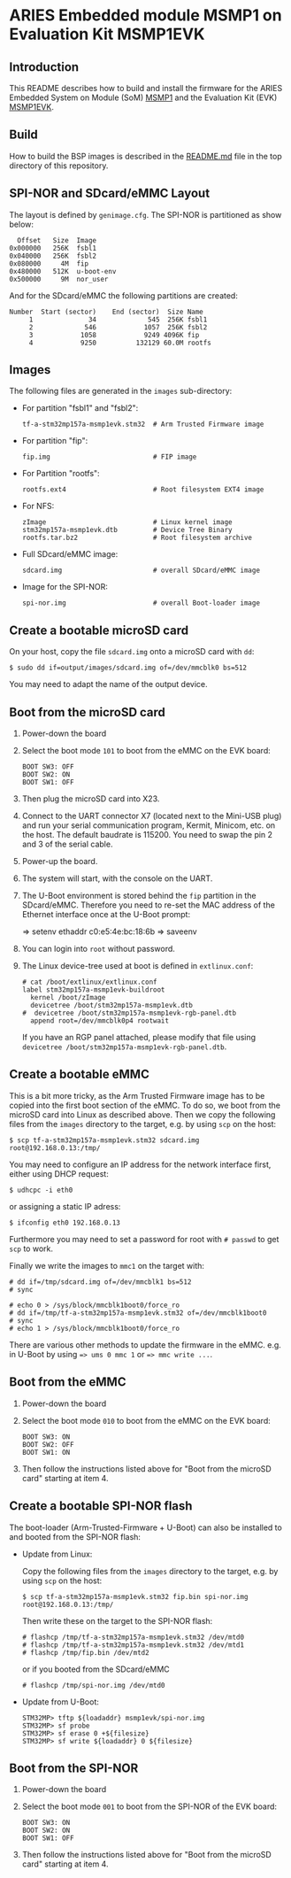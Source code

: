 ARIES Embedded module MSMP1 on Evaluation Kit MSMP1EVK
========================================================================

Introduction
------------

This README describes how to build and install the firmware for the
ARIES Embedded System on Module (SoM) [MSMP1][1] and the Evaluation Kit
(EVK) [MSMP1EVK][2].


Build
-----

How to build the BSP images is described in the [README.md][3] file in the
top directory of this repository.


SPI-NOR and SDcard/eMMC Layout
------------------------------

The layout is defined by `genimage.cfg`. The SPI-NOR is partitioned
as show below:

      Offset   Size  Image
    0x000000   256K  fsbl1
    0x040000   256K  fsbl2
    0x080000     4M  fip
    0x480000   512K  u-boot-env
    0x500000     9M  nor_user

And for the SDcard/eMMC the following partitions are created:

    Number  Start (sector)    End (sector)  Size Name
         1              34             545  256K fsbl1
         2             546            1057  256K fsbl2
         3            1058            9249 4096K fip
         4            9250          132129 60.0M rootfs


Images
------

The following files are generated in the `images` sub-directory:

- For partition "fsbl1" and "fsbl2":

      tf-a-stm32mp157a-msmp1evk.stm32  # Arm Trusted Firmware image

- For partition "fip":

      fip.img                          # FIP image

- For Partition "rootfs":

      rootfs.ext4                      # Root filesystem EXT4 image

- For NFS:

      zImage                           # Linux kernel image
      stm32mp157a-msmp1evk.dtb         # Device Tree Binary
      rootfs.tar.bz2                   # Root filesystem archive

- Full SDcard/eMMC image:

      sdcard.img                       # overall SDcard/eMMC image

- Image for the SPI-NOR:

      spi-nor.img                      # overall Boot-loader image


Create a bootable microSD card
------------------------------

On your host, copy the file `sdcard.img` onto a microSD card with
`dd`:

    $ sudo dd if=output/images/sdcard.img of=/dev/mmcblk0 bs=512

You may need to adapt the name of the output device.


Boot from the microSD card
--------------------------

1. Power-down the board

2. Select the boot mode `101` to boot from the eMMC on the EVK board:

       BOOT SW3: OFF
       BOOT SW2: ON
       BOOT SW1: OFF

3. Then plug the microSD card into X23.

4. Connect to the UART connector X7 (located next to the Mini-USB plug)
   and run your serial communication program, Kermit, Minicom, etc. on
   the host. The default baudrate is 115200. You need to swap the pin 2
   and 3 of the serial cable.

5. Power-up the board.

6. The system will start, with the console on the UART.

7. The U-Boot environment is stored behind the `fip` partition in the
   SDcard/eMMC. Therefore you need to re-set the MAC address of the
   Ethernet interface once at the U-Boot prompt:

    => setenv ethaddr c0:e5:4e:bc:18:6b
    => saveenv

8. You can login into `root` without password.

9. The Linux device-tree used at boot is defined in `extlinux.conf`:

       # cat /boot/extlinux/extlinux.conf
       label stm32mp157a-msmp1evk-buildroot
         kernel /boot/zImage
         devicetree /boot/stm32mp157a-msmp1evk.dtb
       #  devicetree /boot/stm32mp157a-msmp1evk-rgb-panel.dtb
         append root=/dev/mmcblk0p4 rootwait

   If you have an RGP panel attached, please modify that file
   using `devicetree /boot/stm32mp157a-msmp1evk-rgb-panel.dtb`.


Create a bootable eMMC
----------------------

This is a bit more tricky, as the Arm Trusted Firmware image has to be
copied into the first boot section of the eMMC. To do so, we boot from
the microSD card into Linux as described above. Then we copy the
following files from the `images` directory to the target, e.g. by using
`scp` on the host:

    $ scp tf-a-stm32mp157a-msmp1evk.stm32 sdcard.img root@192.168.0.13:/tmp/

You may need to configure an IP address for the network interface first,
either using DHCP request:

    $ udhcpc -i eth0

or assigning a static IP adress:

    $ ifconfig eth0 192.168.0.13

Furthermore you may need to set a password for root with `# passwd` to
get `scp` to work.

Finally we write the images to `mmc1` on the target with:

    # dd if=/tmp/sdcard.img of=/dev/mmcblk1 bs=512
    # sync

    # echo 0 > /sys/block/mmcblk1boot0/force_ro
    # dd if=/tmp/tf-a-stm32mp157a-msmp1evk.stm32 of=/dev/mmcblk1boot0
    # sync
    # echo 1 > /sys/block/mmcblk1boot0/force_ro

There are various other methods to update the firmware in the eMMC. e.g.
in U-Boot by using `=> ums 0 mmc 1` or `=> mmc write ...`.


Boot from the eMMC
------------------

1. Power-down the board

2. Select the boot mode `010` to boot from the eMMC on the EVK board:

       BOOT SW3: ON
       BOOT SW2: OFF
       BOOT SW1: ON

3. Then follow the instructions listed above for "Boot from the
   microSD card" starting at item 4.


Create a bootable SPI-NOR flash
-------------------------------

The boot-loader (Arm-Trusted-Firmware + U-Boot) can also be installed
to and booted from the SPI-NOR flash:

- Update from Linux:

  Copy the following files from the `images` directory to the target, e.g.
  by using `scp` on the host:

      $ scp tf-a-stm32mp157a-msmp1evk.stm32 fip.bin spi-nor.img root@192.168.0.13:/tmp/

  Then write these on the target to the SPI-NOR flash:

      # flashcp /tmp/tf-a-stm32mp157a-msmp1evk.stm32 /dev/mtd0
      # flashcp /tmp/tf-a-stm32mp157a-msmp1evk.stm32 /dev/mtd1
      # flashcp /tmp/fip.bin /dev/mtd2

  or if you booted from the SDcard/eMMC

      # flashcp /tmp/spi-nor.img /dev/mtd0

- Update from U-Boot:

      STM32MP> tftp ${loadaddr} msmp1evk/spi-nor.img
      STM32MP> sf probe
      STM32MP> sf erase 0 +${filesize}
      STM32MP> sf write ${loadaddr} 0 ${filesize}


Boot from the SPI-NOR
---------------------

1. Power-down the board

2. Select the boot mode `001` to boot from the SPI-NOR of the EVK board:

       BOOT SW3: ON
       BOOT SW2: ON
       BOOT SW1: OFF

3. Then follow the instructions listed above for "Boot from the
   microSD card" starting at item 4.


[1]: https://www.aries-embedded.com/system-on-module/cpu/stmp157-stmicro-cortexa7-msmp1-osm-ethernet-can
[2]: https://www.aries-embedded.com/evaluation-kit/cpu/stmp157-stmicro-cortexa7-msmp1-osm-ethernet-can-msmp1evk
[3]: ../../README.md
